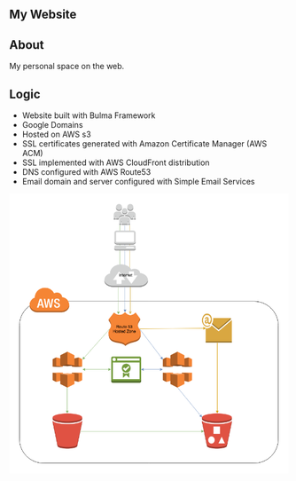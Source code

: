 My Website
---

## About
My personal space on the web.

## Logic
* Website built with Bulma Framework
* Google Domains
* Hosted on AWS s3
* SSL certificates generated with Amazon Certificate Manager (AWS ACM)
* SSL implemented with AWS CloudFront distribution 
* DNS configured with AWS Route53
* Email domain and server configured with Simple Email Services

![picture](./imgs/aws_architecture.png)
